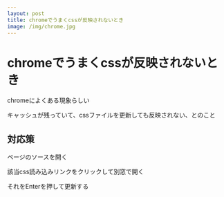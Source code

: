 ```yaml
---
layout: post
title: chromeでうまくcssが反映されないとき
image: /img/chrome.jpg
---
```


# chromeでうまくcssが反映されないとき

chromeによくある現象らしい   

キャッシュが残っていて、cssファイルを更新しても反映されない、とのこと   

## 対応策

ページのソースを開く   

該当css読み込みリンクをクリックして別窓で開く   

それをEnterを押して更新する   
